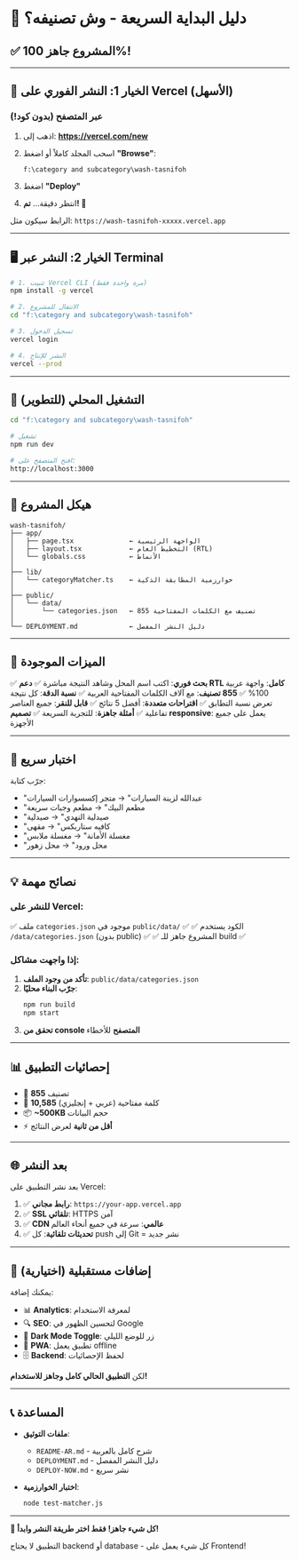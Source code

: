 # 🎯 دليل البداية السريعة - وش تصنيفه؟

## ✅ المشروع جاهز 100%!

---

## 🚀 الخيار 1: النشر الفوري على Vercel (الأسهل)

### عبر المتصفح (بدون كود!)

1. اذهب إلى: **https://vercel.com/new**

2. اسحب المجلد كاملاً أو اضغط **"Browse"**:
   ```
   f:\category and subcategory\wash-tasnifoh
   ```

3. اضغط **"Deploy"**

4. انتظر دقيقة... **تم! 🎉**

الرابط سيكون مثل: `https://wash-tasnifoh-xxxxx.vercel.app`

---

## 🖥️ الخيار 2: النشر عبر Terminal

```bash
# 1. تثبيت Vercel CLI (مرة واحدة فقط)
npm install -g vercel

# 2. الانتقال للمشروع
cd "f:\category and subcategory\wash-tasnifoh"

# 3. تسجيل الدخول
vercel login

# 4. النشر للإنتاج
vercel --prod
```

---

## 🧪 التشغيل المحلي (للتطوير)

```bash
cd "f:\category and subcategory\wash-tasnifoh"

# تشغيل
npm run dev

# افتح المتصفح على:
http://localhost:3000
```

---

## 📂 هيكل المشروع

```
wash-tasnifoh/
├── app/
│   ├── page.tsx              ← الواجهة الرئيسية
│   ├── layout.tsx            ← التخطيط العام (RTL)
│   └── globals.css           ← الأنماط
│
├── lib/
│   └── categoryMatcher.ts    ← خوارزمية المطابقة الذكية
│
├── public/
│   └── data/
│       └── categories.json   ← 855 تصنيف مع الكلمات المفتاحية
│
└── DEPLOYMENT.md             ← دليل النشر المفصل
```

---

## 🎨 الميزات الموجودة

✅ **بحث فوري**: اكتب اسم المحل وشاهد النتيجة مباشرة
✅ **دعم RTL كامل**: واجهة عربية 100%
✅ **855 تصنيف**: مع آلاف الكلمات المفتاحية العربية
✅ **نسبة الدقة**: كل نتيجة تعرض نسبة التطابق
✅ **اقتراحات متعددة**: أفضل 5 نتائج
✅ **قابل للنقر**: جميع العناصر تفاعلية
✅ **أمثلة جاهزة**: للتجربة السريعة
✅ **تصميم responsive**: يعمل على جميع الأجهزة

---

## 🧪 اختبار سريع

جرّب كتابة:

- "عبدالله لزينة السيارات" → متجر إكسسوارات السيارات
- "مطعم البيك" → مطعم وجبات سريعة
- "صيدلية النهدي" → صيدلية
- "كافيه ستاربكس" → مقهى
- "مغسلة الأمانة" → مغسلة ملابس
- "محل ورود" → محل زهور

---

## 💡 نصائح مهمة

### للنشر على Vercel:

✅ ملف `categories.json` موجود في `public/data/` ✅
✅ الكود يستخدم `/data/categories.json` (بدون public) ✅
✅ المشروع جاهز للـ build ✅

### إذا واجهت مشاكل:

1. **تأكد من وجود الملف**: `public/data/categories.json`
2. **جرّب البناء محليًا**:
   ```bash
   npm run build
   npm start
   ```
3. **تحقق من console المتصفح** للأخطاء

---

## 📊 إحصائيات التطبيق

- 🎯 **855** تصنيف
- 🔑 **10,585** كلمة مفتاحية (عربي + إنجليزي)
- 📦 **~500KB** حجم البيانات
- ⚡ **أقل من ثانية** لعرض النتائج

---

## 🌐 بعد النشر

بعد نشر التطبيق على Vercel:

1. ✅ **رابط مجاني**: `https://your-app.vercel.app`
2. ✅ **SSL تلقائي**: HTTPS آمن
3. ✅ **CDN عالمي**: سرعة في جميع أنحاء العالم
4. ✅ **تحديثات تلقائية**: كل push إلى Git = نشر جديد

---

## 🎁 إضافات مستقبلية (اختيارية)

يمكنك إضافة:

- 📊 **Analytics**: لمعرفة الاستخدام
- 🔍 **SEO**: لتحسين الظهور في Google
- 🌙 **Dark Mode Toggle**: زر للوضع الليلي
- 📱 **PWA**: تطبيق يعمل offline
- 🗄️ **Backend**: لحفظ الإحصائيات

لكن **التطبيق الحالي كامل وجاهز للاستخدام!**

---

## 📞 المساعدة

- **ملفات التوثيق**:
  - `README-AR.md` - شرح كامل بالعربية
  - `DEPLOYMENT.md` - دليل النشر المفصل
  - `DEPLOY-NOW.md` - نشر سريع

- **اختبار الخوارزمية**:
  ```bash
  node test-matcher.js
  ```

---

**🎉 كل شيء جاهز! فقط اختر طريقة النشر وابدأ!**

التطبيق لا يحتاج backend أو database - كل شيء يعمل على Frontend!
